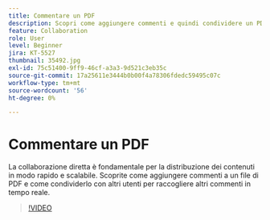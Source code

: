 ```yaml
---
title: Commentare un PDF
description: Scopri come aggiungere commenti e quindi condividere un PDF per la revisione con altri utenti
feature: Collaboration
role: User
level: Beginner
jira: KT-5527
thumbnail: 35492.jpg
exl-id: 75c51400-9ff9-46cf-a3a3-9d521c3eb35c
source-git-commit: 17a25611e3444b0b00f4a78306fdedc59495c07c
workflow-type: tm+mt
source-wordcount: '56'
ht-degree: 0%

---
```


# Commentare un PDF

La collaborazione diretta è fondamentale per la distribuzione dei contenuti in modo rapido e scalabile. Scoprite come aggiungere commenti a un file di PDF e come condividerlo con altri utenti per raccogliere altri commenti in tempo reale.

>[!VIDEO](https://video.tv.adobe.com/v/35492?quality=12&learn=on&hidetitle=true)
